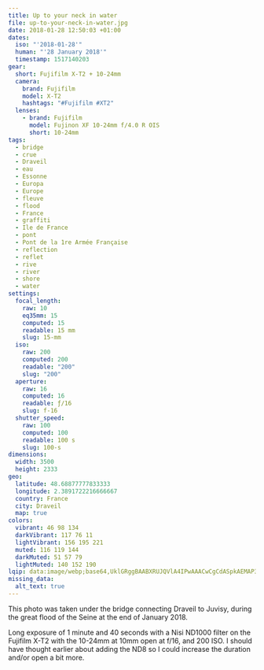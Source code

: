 ```yaml
---
title: Up to your neck in water
file: up-to-your-neck-in-water.jpg
date: 2018-01-28 12:50:03 +01:00
dates:
  iso: "'2018-01-28'"
  human: "'28 January 2018'"
  timestamp: 1517140203
gear:
  short: Fujifilm X-T2 + 10-24mm
  camera:
    brand: Fujifilm
    model: X-T2
    hashtags: "#Fujifilm #XT2"
  lenses:
    - brand: Fujifilm
      model: Fujinon XF 10-24mm f/4.0 R OIS
      short: 10-24mm
tags:
  - bridge
  - crue
  - Draveil
  - eau
  - Essonne
  - Europa
  - Europe
  - fleuve
  - flood
  - France
  - graffiti
  - Ile de France
  - pont
  - Pont de la 1re Armée Française
  - reflection
  - reflet
  - rive
  - river
  - shore
  - water
settings:
  focal_length:
    raw: 10
    eq35mm: 15
    computed: 15
    readable: 15 mm
    slug: 15-mm
  iso:
    raw: 200
    computed: 200
    readable: "200"
    slug: "200"
  aperture:
    raw: 16
    computed: 16
    readable: ƒ/16
    slug: f-16
  shutter_speed:
    raw: 100
    computed: 100
    readable: 100 s
    slug: 100-s
dimensions:
  width: 3500
  height: 2333
geo:
  latitude: 48.68877777833333
  longitude: 2.3891722216666667
  country: France
  city: Draveil
  map: true
colors:
  vibrant: 46 98 134
  darkVibrant: 117 76 11
  lightVibrant: 156 195 221
  muted: 116 119 144
  darkMuted: 51 57 79
  lightMuted: 140 152 190
lqip: data:image/webp;base64,UklGRggBAABXRUJQVlA4IPwAAACwCgCdASpkAEMAP3GoyFi0v7IqMVhpg/AuCWcA0ftSSuNrdSDcnbDgN6iYeUQOg59wm15LyDgYwAfOavJ8R3CXqil3u3FVa7syV5Kz6Mm0J2h3COUt+yJf+1mHy9YAAP7otKy2mMNJzVyPdHYMbfu7xtuR/BtnH7a/fAF0cPnsZVoUy3Hsq35lCbnbt7eOGy/0UfAxmzU51leopsKr4B6da0vZc//M8iMegdSpEEHLRfL2NQ7OlYDhev8t9U0lCxpeh1I+1MtQCE6gZU4UaSZ9iomxDl82+IrVJY9BlrJcXqaGU8QB8CRFJsw2n/aoi3gdUNdaeaUZhELjwAA=
missing_data:
  alt_text: true
---
```


This photo was taken under the bridge connecting Draveil to Juvisy, during the great flood of the Seine at the end of January 2018.

Long exposure of 1 minute and 40 seconds with a Nisi ND1000 filter on the Fujifilm X-T2 with the 10-24mm at 10mm open at f/16, and 200 ISO. I should have thought earlier about adding the ND8 so I could increase the duration and/or open a bit more.
